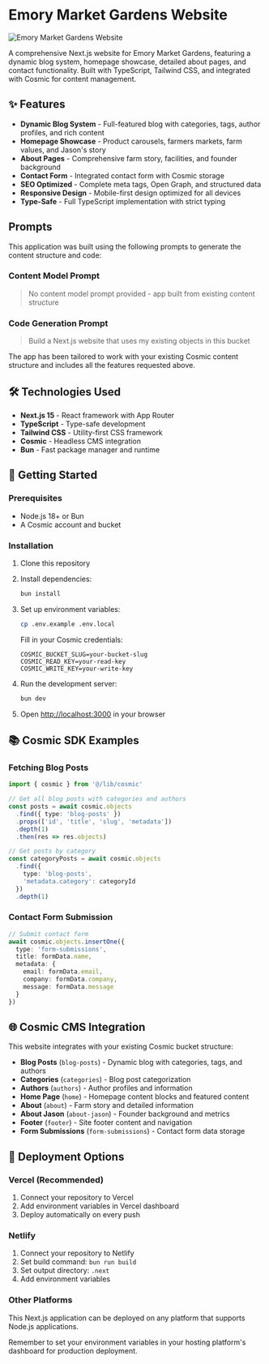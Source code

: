 # Emory Market Gardens Website

![Emory Market Gardens Website](https://imgix.cosmicjs.com/e5775ff0-a2b9-11ef-8deb-db65bd2584e1-Image-2.png?w=1200&h=300&fit=crop&auto=format,compress)

A comprehensive Next.js website for Emory Market Gardens, featuring a dynamic blog system, homepage showcase, detailed about pages, and contact functionality. Built with TypeScript, Tailwind CSS, and integrated with Cosmic for content management.

## ✨ Features

- **Dynamic Blog System** - Full-featured blog with categories, tags, author profiles, and rich content
- **Homepage Showcase** - Product carousels, farmers markets, farm values, and Jason's story
- **About Pages** - Comprehensive farm story, facilities, and founder background
- **Contact Form** - Integrated contact form with Cosmic storage
- **SEO Optimized** - Complete meta tags, Open Graph, and structured data
- **Responsive Design** - Mobile-first design optimized for all devices
- **Type-Safe** - Full TypeScript implementation with strict typing

## <!-- CLONE_PROJECT_BUTTON -->

## Prompts

This application was built using the following prompts to generate the content structure and code:

### Content Model Prompt

> No content model prompt provided - app built from existing content structure

### Code Generation Prompt

> Build a Next.js website that uses my existing objects in this bucket

The app has been tailored to work with your existing Cosmic content structure and includes all the features requested above.

## 🛠 Technologies Used

- **Next.js 15** - React framework with App Router
- **TypeScript** - Type-safe development
- **Tailwind CSS** - Utility-first CSS framework
- **Cosmic** - Headless CMS integration
- **Bun** - Fast package manager and runtime

## 🚀 Getting Started

### Prerequisites

- Node.js 18+ or Bun
- A Cosmic account and bucket

### Installation

1. Clone this repository
2. Install dependencies:
   ```bash
   bun install
   ```

3. Set up environment variables:
   ```bash
   cp .env.example .env.local
   ```
   
   Fill in your Cosmic credentials:
   ```
   COSMIC_BUCKET_SLUG=your-bucket-slug
   COSMIC_READ_KEY=your-read-key
   COSMIC_WRITE_KEY=your-write-key
   ```

4. Run the development server:
   ```bash
   bun dev
   ```

5. Open [http://localhost:3000](http://localhost:3000) in your browser

## 📚 Cosmic SDK Examples

### Fetching Blog Posts
```typescript
import { cosmic } from '@/lib/cosmic'

// Get all blog posts with categories and authors
const posts = await cosmic.objects
  .find({ type: 'blog-posts' })
  .props(['id', 'title', 'slug', 'metadata'])
  .depth(1)
  .then(res => res.objects)

// Get posts by category
const categoryPosts = await cosmic.objects
  .find({ 
    type: 'blog-posts',
    'metadata.category': categoryId 
  })
  .depth(1)
```

### Contact Form Submission
```typescript
// Submit contact form
await cosmic.objects.insertOne({
  type: 'form-submissions',
  title: formData.name,
  metadata: {
    email: formData.email,
    company: formData.company,
    message: formData.message
  }
})
```

## 🌐 Cosmic CMS Integration

This website integrates with your existing Cosmic bucket structure:

- **Blog Posts** (`blog-posts`) - Dynamic blog with categories, tags, and authors
- **Categories** (`categories`) - Blog post categorization
- **Authors** (`authors`) - Author profiles and information
- **Home Page** (`home`) - Homepage content blocks and featured content
- **About** (`about`) - Farm story and detailed information
- **About Jason** (`about-jason`) - Founder background and metrics
- **Footer** (`footer`) - Site footer content and navigation
- **Form Submissions** (`form-submissions`) - Contact form data storage

## 🚀 Deployment Options

### Vercel (Recommended)
1. Connect your repository to Vercel
2. Add environment variables in Vercel dashboard
3. Deploy automatically on every push

### Netlify
1. Connect your repository to Netlify
2. Set build command: `bun run build`
3. Set output directory: `.next`
4. Add environment variables

### Other Platforms
This Next.js application can be deployed on any platform that supports Node.js applications.

Remember to set your environment variables in your hosting platform's dashboard for production deployment.